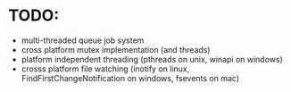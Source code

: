 # TODO:

* multi-threaded queue job system
* cross platform mutex implementation (and threads)
* platform independent threading
  (pthreads on unix, winapi on windows)
* crosss platform file watching (inotify on linux, FindFirstChangeNotification on windows, fsevents on mac)


